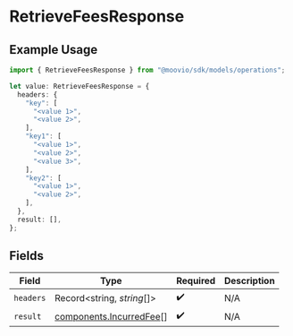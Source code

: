 # RetrieveFeesResponse

## Example Usage

```typescript
import { RetrieveFeesResponse } from "@moovio/sdk/models/operations";

let value: RetrieveFeesResponse = {
  headers: {
    "key": [
      "<value 1>",
      "<value 2>",
    ],
    "key1": [
      "<value 1>",
      "<value 2>",
      "<value 3>",
    ],
    "key2": [
      "<value 1>",
      "<value 2>",
    ],
  },
  result: [],
};
```

## Fields

| Field                                                              | Type                                                               | Required                                                           | Description                                                        |
| ------------------------------------------------------------------ | ------------------------------------------------------------------ | ------------------------------------------------------------------ | ------------------------------------------------------------------ |
| `headers`                                                          | Record<string, *string*[]>                                         | :heavy_check_mark:                                                 | N/A                                                                |
| `result`                                                           | [components.IncurredFee](../../models/components/incurredfee.md)[] | :heavy_check_mark:                                                 | N/A                                                                |